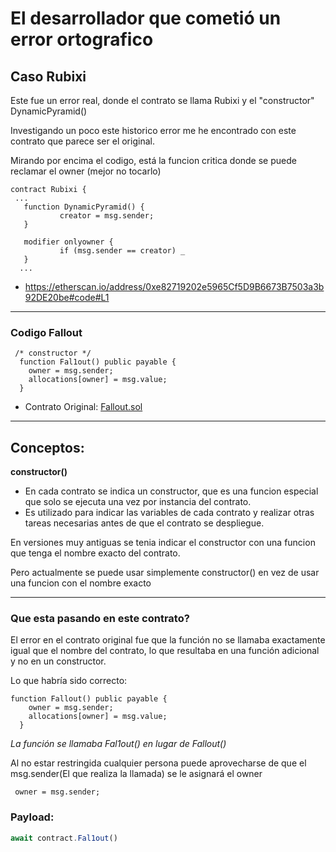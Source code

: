 # El desarrollador que cometió un error ortografico
## Caso Rubixi
Este fue un error real, donde el contrato se llama Rubixi y el "constructor" DynamicPyramid()

Investigando un poco este historico error me he encontrado con este contrato que parece ser el original.

Mirando por encima el codigo, está la funcion critica donde se puede reclamar el owner (mejor no tocarlo)
```solidity
contract Rubixi {
 ...
   function DynamicPyramid() {
           creator = msg.sender;
   }

   modifier onlyowner {
           if (msg.sender == creator) _
   }
  ...
```        
- https://etherscan.io/address/0xe82719202e5965Cf5D9B6673B7503a3b92DE20be#code#L1
---
### Codigo Fallout
```solidity
 /* constructor */
  function Fal1out() public payable {
    owner = msg.sender;
    allocations[owner] = msg.value;
  }
```

- Contrato Original: [Fallout.sol](Fallout.sol)
---
## Conceptos: 
**constructor()**

- En cada contrato se indica un constructor, que es una funcion especial que solo se ejecuta una vez por instancia del contrato.
- Es utilizado para indicar las variables de cada contrato y realizar otras tareas necesarias antes de que el contrato se despliegue.

En versiones muy antiguas se tenia indicar el constructor con una funcion que tenga el nombre exacto del contrato.

Pero actualmente se puede usar simplemente constructor() en vez de usar una funcion con el nombre exacto

---

### Que esta pasando en este contrato?
El error en el contrato original fue que la función no se llamaba exactamente igual que el nombre del contrato, lo que resultaba en una función adicional y no en un constructor.

Lo que habría sido correcto:
```solidity
function Fallout() public payable {
    owner = msg.sender;
    allocations[owner] = msg.value;
  }
```

*La función se llamaba Fal1out() en lugar de Fallout()*

Al no estar restringida cualquier persona puede aprovecharse de que el msg.sender(El que realiza la llamada) se le asignará el owner
```solidity
 owner = msg.sender;
 ```
 
 ### Payload:
 ```js
 await contract.Fal1out()
 ```
